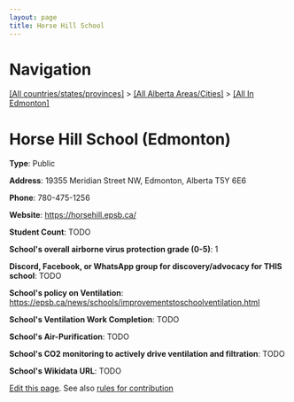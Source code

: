 ```yaml
---
layout: page
title: Horse Hill School
---
```

# Navigation

[[All countries/states/provinces]](../../..) > [[All Alberta Areas/Cities]](../..) > [[All In Edmonton]](..)

# Horse Hill School (Edmonton)

**Type**: Public

**Address**: 19355 Meridian Street NW, Edmonton, Alberta T5Y 6E6

**Phone**: 780-475-1256

**Website**: <https://horsehill.epsb.ca/>

**Student Count**: TODO

**School's overall airborne virus protection grade (0-5)**: 1

**Discord, Facebook, or WhatsApp group for discovery/advocacy for THIS school**: TODO

**School's policy on Ventilation**: <https://epsb.ca/news/schools/improvementstoschoolventilation.html>

**School's Ventilation Work Completion**: TODO

**School's Air-Purification**: TODO

**School's CO2 monitoring to actively drive ventilation and filtration**: TODO

**School's Wikidata URL**: TODO


[Edit this page](https://github.com/ventilate-schools/AB/edit/main/./Edmonton/Horse_Hill_School.md). See also [rules for contribution](../../../contribution-rules/)